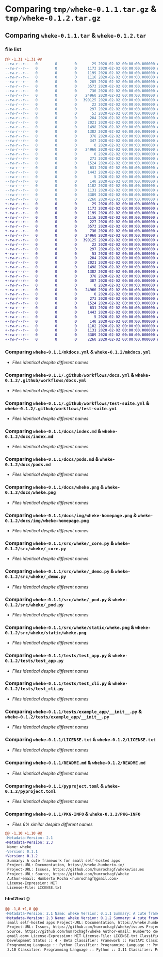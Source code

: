 # Comparing `tmp/wheke-0.1.1.tar.gz` & `tmp/wheke-0.1.2.tar.gz`

## Comparing `wheke-0.1.1.tar` & `wheke-0.1.2.tar`

### file list

```diff
@@ -1,31 +1,31 @@
--rw-r--r--   0        0        0       29 2020-02-02 00:00:00.000000 wheke-0.1.1/.env.example
--rw-r--r--   0        0        0     1173 2020-02-02 00:00:00.000000 wheke-0.1.1/mkdocs.yml
--rw-r--r--   0        0        0     1199 2020-02-02 00:00:00.000000 wheke-0.1.1/.github/workflows/docs.yml
--rw-r--r--   0        0        0     1116 2020-02-02 00:00:00.000000 wheke-0.1.1/.github/workflows/test-suite.yml
--rw-r--r--   0        0        0      205 2020-02-02 00:00:00.000000 wheke-0.1.1/docs/api.md
--rw-r--r--   0        0        0     3573 2020-02-02 00:00:00.000000 wheke-0.1.1/docs/index.md
--rw-r--r--   0        0        0      730 2020-02-02 00:00:00.000000 wheke-0.1.1/docs/pods.md
--rw-r--r--   0        0        0    24960 2020-02-02 00:00:00.000000 wheke-0.1.1/docs/wheke.png
--rw-r--r--   0        0        0   390125 2020-02-02 00:00:00.000000 wheke-0.1.1/docs/img/wheke-homepage.png
--rw-r--r--   0        0        0       22 2020-02-02 00:00:00.000000 wheke-0.1.1/src/wheke/__about__.py
--rw-r--r--   0        0        0      297 2020-02-02 00:00:00.000000 wheke-0.1.1/src/wheke/__init__.py
--rw-r--r--   0        0        0       53 2020-02-02 00:00:00.000000 wheke-0.1.1/src/wheke/__main__.py
--rw-r--r--   0        0        0      204 2020-02-02 00:00:00.000000 wheke-0.1.1/src/wheke/_cli.py
--rw-r--r--   0        0        0     2021 2020-02-02 00:00:00.000000 wheke-0.1.1/src/wheke/_core.py
--rw-r--r--   0        0        0     1498 2020-02-02 00:00:00.000000 wheke-0.1.1/src/wheke/_demo.py
--rw-r--r--   0        0        0     1382 2020-02-02 00:00:00.000000 wheke-0.1.1/src/wheke/_pod.py
--rw-r--r--   0        0        0      378 2020-02-02 00:00:00.000000 wheke-0.1.1/src/wheke/_service.py
--rw-r--r--   0        0        0      347 2020-02-02 00:00:00.000000 wheke-0.1.1/src/wheke/_settings.py
--rw-r--r--   0        0        0        0 2020-02-02 00:00:00.000000 wheke-0.1.1/src/wheke/py.typed
--rw-r--r--   0        0        0    24960 2020-02-02 00:00:00.000000 wheke-0.1.1/src/wheke/static/wheke.png
--rw-r--r--   0        0        0        0 2020-02-02 00:00:00.000000 wheke-0.1.1/tests/__init__.py
--rw-r--r--   0        0        0      273 2020-02-02 00:00:00.000000 wheke-0.1.1/tests/conftest.py
--rw-r--r--   0        0        0     1524 2020-02-02 00:00:00.000000 wheke-0.1.1/tests/test_app.py
--rw-r--r--   0        0        0      631 2020-02-02 00:00:00.000000 wheke-0.1.1/tests/test_cli.py
--rw-r--r--   0        0        0     1443 2020-02-02 00:00:00.000000 wheke-0.1.1/tests/example_app/__init__.py
--rw-r--r--   0        0        0        5 2020-02-02 00:00:00.000000 wheke-0.1.1/tests/example_app/static/test.txt
--rw-r--r--   0        0        0      140 2020-02-02 00:00:00.000000 wheke-0.1.1/.gitignore
--rw-r--r--   0        0        0     1102 2020-02-02 00:00:00.000000 wheke-0.1.1/LICENSE.txt
--rw-r--r--   0        0        0     1131 2020-02-02 00:00:00.000000 wheke-0.1.1/README.md
--rw-r--r--   0        0        0     3389 2020-02-02 00:00:00.000000 wheke-0.1.1/pyproject.toml
--rw-r--r--   0        0        0     2260 2020-02-02 00:00:00.000000 wheke-0.1.1/PKG-INFO
+-rw-r--r--   0        0        0       29 2020-02-02 00:00:00.000000 wheke-0.1.2/.env.example
+-rw-r--r--   0        0        0     1173 2020-02-02 00:00:00.000000 wheke-0.1.2/mkdocs.yml
+-rw-r--r--   0        0        0     1199 2020-02-02 00:00:00.000000 wheke-0.1.2/.github/workflows/docs.yml
+-rw-r--r--   0        0        0     1116 2020-02-02 00:00:00.000000 wheke-0.1.2/.github/workflows/test-suite.yml
+-rw-r--r--   0        0        0      227 2020-02-02 00:00:00.000000 wheke-0.1.2/docs/api.md
+-rw-r--r--   0        0        0     3573 2020-02-02 00:00:00.000000 wheke-0.1.2/docs/index.md
+-rw-r--r--   0        0        0      730 2020-02-02 00:00:00.000000 wheke-0.1.2/docs/pods.md
+-rw-r--r--   0        0        0    24960 2020-02-02 00:00:00.000000 wheke-0.1.2/docs/wheke.png
+-rw-r--r--   0        0        0   390125 2020-02-02 00:00:00.000000 wheke-0.1.2/docs/img/wheke-homepage.png
+-rw-r--r--   0        0        0       22 2020-02-02 00:00:00.000000 wheke-0.1.2/src/wheke/__about__.py
+-rw-r--r--   0        0        0      297 2020-02-02 00:00:00.000000 wheke-0.1.2/src/wheke/__init__.py
+-rw-r--r--   0        0        0       53 2020-02-02 00:00:00.000000 wheke-0.1.2/src/wheke/__main__.py
+-rw-r--r--   0        0        0      204 2020-02-02 00:00:00.000000 wheke-0.1.2/src/wheke/_cli.py
+-rw-r--r--   0        0        0     2021 2020-02-02 00:00:00.000000 wheke-0.1.2/src/wheke/_core.py
+-rw-r--r--   0        0        0     1498 2020-02-02 00:00:00.000000 wheke-0.1.2/src/wheke/_demo.py
+-rw-r--r--   0        0        0     1382 2020-02-02 00:00:00.000000 wheke-0.1.2/src/wheke/_pod.py
+-rw-r--r--   0        0        0      378 2020-02-02 00:00:00.000000 wheke-0.1.2/src/wheke/_service.py
+-rw-r--r--   0        0        0      387 2020-02-02 00:00:00.000000 wheke-0.1.2/src/wheke/_settings.py
+-rw-r--r--   0        0        0        0 2020-02-02 00:00:00.000000 wheke-0.1.2/src/wheke/py.typed
+-rw-r--r--   0        0        0    24960 2020-02-02 00:00:00.000000 wheke-0.1.2/src/wheke/static/wheke.png
+-rw-r--r--   0        0        0        0 2020-02-02 00:00:00.000000 wheke-0.1.2/tests/__init__.py
+-rw-r--r--   0        0        0      273 2020-02-02 00:00:00.000000 wheke-0.1.2/tests/conftest.py
+-rw-r--r--   0        0        0     1524 2020-02-02 00:00:00.000000 wheke-0.1.2/tests/test_app.py
+-rw-r--r--   0        0        0      631 2020-02-02 00:00:00.000000 wheke-0.1.2/tests/test_cli.py
+-rw-r--r--   0        0        0     1443 2020-02-02 00:00:00.000000 wheke-0.1.2/tests/example_app/__init__.py
+-rw-r--r--   0        0        0        5 2020-02-02 00:00:00.000000 wheke-0.1.2/tests/example_app/static/test.txt
+-rw-r--r--   0        0        0      140 2020-02-02 00:00:00.000000 wheke-0.1.2/.gitignore
+-rw-r--r--   0        0        0     1102 2020-02-02 00:00:00.000000 wheke-0.1.2/LICENSE.txt
+-rw-r--r--   0        0        0     1131 2020-02-02 00:00:00.000000 wheke-0.1.2/README.md
+-rw-r--r--   0        0        0     3389 2020-02-02 00:00:00.000000 wheke-0.1.2/pyproject.toml
+-rw-r--r--   0        0        0     2260 2020-02-02 00:00:00.000000 wheke-0.1.2/PKG-INFO
```

### Comparing `wheke-0.1.1/mkdocs.yml` & `wheke-0.1.2/mkdocs.yml`

 * *Files identical despite different names*

### Comparing `wheke-0.1.1/.github/workflows/docs.yml` & `wheke-0.1.2/.github/workflows/docs.yml`

 * *Files identical despite different names*

### Comparing `wheke-0.1.1/.github/workflows/test-suite.yml` & `wheke-0.1.2/.github/workflows/test-suite.yml`

 * *Files identical despite different names*

### Comparing `wheke-0.1.1/docs/index.md` & `wheke-0.1.2/docs/index.md`

 * *Files identical despite different names*

### Comparing `wheke-0.1.1/docs/pods.md` & `wheke-0.1.2/docs/pods.md`

 * *Files identical despite different names*

### Comparing `wheke-0.1.1/docs/wheke.png` & `wheke-0.1.2/docs/wheke.png`

 * *Files identical despite different names*

### Comparing `wheke-0.1.1/docs/img/wheke-homepage.png` & `wheke-0.1.2/docs/img/wheke-homepage.png`

 * *Files identical despite different names*

### Comparing `wheke-0.1.1/src/wheke/_core.py` & `wheke-0.1.2/src/wheke/_core.py`

 * *Files identical despite different names*

### Comparing `wheke-0.1.1/src/wheke/_demo.py` & `wheke-0.1.2/src/wheke/_demo.py`

 * *Files identical despite different names*

### Comparing `wheke-0.1.1/src/wheke/_pod.py` & `wheke-0.1.2/src/wheke/_pod.py`

 * *Files identical despite different names*

### Comparing `wheke-0.1.1/src/wheke/static/wheke.png` & `wheke-0.1.2/src/wheke/static/wheke.png`

 * *Files identical despite different names*

### Comparing `wheke-0.1.1/tests/test_app.py` & `wheke-0.1.2/tests/test_app.py`

 * *Files identical despite different names*

### Comparing `wheke-0.1.1/tests/test_cli.py` & `wheke-0.1.2/tests/test_cli.py`

 * *Files identical despite different names*

### Comparing `wheke-0.1.1/tests/example_app/__init__.py` & `wheke-0.1.2/tests/example_app/__init__.py`

 * *Files identical despite different names*

### Comparing `wheke-0.1.1/LICENSE.txt` & `wheke-0.1.2/LICENSE.txt`

 * *Files identical despite different names*

### Comparing `wheke-0.1.1/README.md` & `wheke-0.1.2/README.md`

 * *Files identical despite different names*

### Comparing `wheke-0.1.1/pyproject.toml` & `wheke-0.1.2/pyproject.toml`

 * *Files identical despite different names*

### Comparing `wheke-0.1.1/PKG-INFO` & `wheke-0.1.2/PKG-INFO`

 * *Files 6% similar despite different names*

```diff
@@ -1,10 +1,10 @@
-Metadata-Version: 2.1
+Metadata-Version: 2.3
 Name: wheke
-Version: 0.1.1
+Version: 0.1.2
 Summary: A cute framework for small self-hosted apps
 Project-URL: Documentation, https://wheke.humberto.io/
 Project-URL: Issues, https://github.com/humrochagf/wheke/issues
 Project-URL: Source, https://github.com/humrochagf/wheke
 Author-email: Humberto Rocha <humrochagf@gmail.com>
 License-Expression: MIT
 License-File: LICENSE.txt
```

#### html2text {}

```diff
@@ -1,8 +1,8 @@
-Metadata-Version: 2.1 Name: wheke Version: 0.1.1 Summary: A cute framework for
+Metadata-Version: 2.3 Name: wheke Version: 0.1.2 Summary: A cute framework for
 small self-hosted apps Project-URL: Documentation, https://wheke.humberto.io/
 Project-URL: Issues, https://github.com/humrochagf/wheke/issues Project-URL:
 Source, https://github.com/humrochagf/wheke Author-email: Humberto Rocha
 gmail.com> License-Expression: MIT License-File: LICENSE.txt Classifier:
 Development Status :: 4 - Beta Classifier: Framework :: FastAPI Classifier:
 Programming Language :: Python Classifier: Programming Language :: Python ::
 3.10 Classifier: Programming Language :: Python :: 3.11 Classifier: Programming
```

